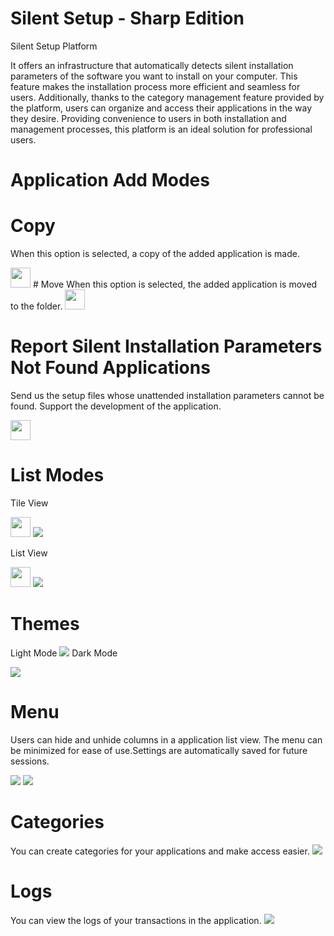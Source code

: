 # Silent Setup - Sharp Edition
Silent Setup Platform

It offers an infrastructure that automatically detects silent installation parameters of the software you want to install on your computer. This feature makes the installation process more efficient and seamless for users. Additionally, thanks to the category management feature provided by the platform, users can organize and access their applications in the way they desire. Providing convenience to users in both installation and management processes, this platform is an ideal solution for professional users.

# Application Add Modes
# Copy
When this option is selected, a copy of the added application is made.

<img style="width:32px;height:32px;fill:white;" src="https://github.com/kingeser/Silent-Setup/blob/main/Copy.svg"/>
# Move
When this option is selected, the added application is moved to the folder.

<img style="width:32px;height:32px;" src="https://github.com/kingeser/Silent-Setup/blob/main/Move.svg"/>


# Report Silent Installation Parameters Not Found Applications
Send us the setup files whose unattended installation parameters cannot be found. Support the development of the application.

<img style="width:32px;height:32px;" src="https://github.com/kingeser/Silent-Setup/blob/main/Issue.svg"/>

# List Modes

Tile View

<img style="width:32px;height:32px;" src="https://github.com/kingeser/Silent-Setup/blob/main/Tile.svg"/>
<img src="https://github.com/kingeser/Silent-Setup/blob/main/App.png"/>

List View

<img style="width:32px;height:32px;" src="https://github.com/kingeser/Silent-Setup/blob/main/List.svg"/>
<img src="https://github.com/kingeser/Silent-Setup/blob/main/AppList.png"/>

# Themes

Light Mode
<img src="https://github.com/kingeser/Silent-Setup/blob/main/LightMode.png"/>
Dark Mode

<img src="https://github.com/kingeser/Silent-Setup/blob/main/DarkMode.png"/>

# Menu

Users can hide and unhide columns in a application list view. The menu can be minimized for ease of use.Settings are automatically saved for future sessions. 

<img src="https://github.com/kingeser/Silent-Setup/blob/main/Menu.png"/>
<img src="https://github.com/kingeser/Silent-Setup/blob/main/ColumnCustomization.png"/>

# Categories

You can create categories for your applications and make access easier.
<img src="https://github.com/kingeser/Silent-Setup/blob/main/Category.png"/>

# Logs

You can view the logs of your transactions in the application.
<img src="https://github.com/kingeser/Silent-Setup/blob/main/Logs.png"/>
